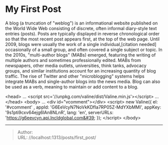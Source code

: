 # My First Post


A blog (a truncation of &#34;weblog&#34;) is an informational website published on the World Wide Web consisting of discrete, often informal diary-style text entries (posts). Posts are typically displayed in reverse chronological order so that the most recent post appears first, at the top of the web page. Until 2009, blogs were usually the work of a single individual,[citation needed] occasionally of a small group, and often covered a single subject or topic. In the 2010s, &#34;multi-author blogs&#34; (MABs) emerged, featuring the writing of multiple authors and sometimes professionally edited. MABs from newspapers, other media outlets, universities, think tanks, advocacy groups, and similar institutions account for an increasing quantity of blog traffic. The rise of Twitter and other &#34;microblogging&#34; systems helps integrate MABs and single-author blogs into the news media. Blog can also be used as a verb, meaning to maintain or add content to a blog.

&lt;head&gt;
    ...
    &lt;script src=&#39;//unpkg.com/valine/dist/Valine.min.js&#39;&gt;&lt;/script&gt;
    ...
&lt;/head&gt;
&lt;body&gt;
    ...
    &lt;div id=&#34;vcomment&#34;&gt;&lt;/div&gt;
    &lt;script&gt;
        new Valine({
            el: &#39;#vcomment&#39; ,
            appId: &#39;G6EeVcyN7NoVkKDfIa7RP05Z-MdYXbMMI&#39;,
            appKey: &#39;9s1pti9cxv64ejg6lAn8NLnR&#39;,
            lang: &#39;en&#39;,
            serverURLs: &#39;https://g6eevcyn.api.lncldglobal.com&#39;
        });
    &lt;/script&gt;
&lt;/body&gt;

---

> Author:   
> URL: //localhost:1313/posts/first_post/  

